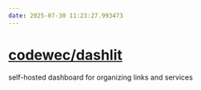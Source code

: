 ```yaml
---
date: 2025-07-30 11:23:27.993473
---
```


# [codewec/dashlit](https://github.com/codewec/dashlit)

self-hosted dashboard for organizing links and services